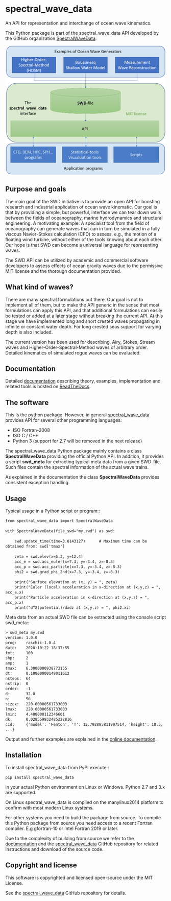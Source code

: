 # spectral_wave_data

An API for representation and interchange of ocean wave kinematics.

This Python package is part of the spectral_wave_data API developed by
the GitHub organization [SpectralWaveData](https://github.com/SpectralWaveData).

![Flow chart showing how SWD can be used](https://raw.githubusercontent.com/SpectralWaveData/spectral_wave_data/master/docs/source/figures/swd_scheme.png)


## Purpose and goals

The main goal of the SWD initiative is to provide an open API for boosting
research and industrial application of ocean wave kinematic.
Our goal is that by providing a simple, but powerful, interface we can tear
down walls between the fields of oceanography, marine hydrodynamics and
structural engineering. A motivating example: A specialist tool from the field
of oceanography can generate waves that can in turn be simulated in a fully
viscous Navier-Stokes calculation (CFD) to assess, e.g., the motion of a
floating wind turbine, without either of the tools knowing about each other.
Our hope is that SWD can become a universal language for representing waves.

The SWD API can be utilized by academic and commercial software developers 
to assess effects of ocean gravity waves due to the permissive MIT license
and the thorough documentation provided.


## What kind of waves?

There are many spectral formulations out there. Our goal is not to 
implement all of them, but to make the API generic in the sense that 
most formulations can apply this API, and that
additional formulations can easily be tested or added at a later stage
without breaking the current API. At this stage we have implemented 
long and short crested waves propagating in infinite or constant water 
depth. For long crested seas support for varying depth is also included.

The current version has been used for describing, Airy, Stokes, 
Stream waves and Higher-Order-Spectral-Method waves of arbitrary order.
Detailed kinematics of simulated rogue waves can be evaluated.


## Documentation

Detailed [documentation](https://spectral-wave-data.readthedocs.io/)
describing theory, examples, implementation and related 
tools is hosted on [ReadTheDocs](https://readthedocs.org/).


## The software

This is the python package. However, in general 
[spectral_wave_data](https://github.com/SpectralWaveData/spectral_wave_data)
provides API for several other programming languages:

- ISO Fortran-2008
- ISO C / C++
- Python 3 (support for 2.7 will be removed in the next release)

The spectral_wave_data Python package mainly contains a class **SpectralWaveData**
providing the official Python API. In addition, it provides a script **swd_meta**
for extracting typical meta data from a given SWD-file. Such files contain
the spectral information of the actual wave trains.

As explained in the documentation the class **SpectralWaveData** provides 
consistent exception handling.


## Usage

Typical usage in a Python script or program::

    from spectral_wave_data import SpectralWaveData
    
    with SpectralWaveData(file_swd="my.swd") as swd:

        swd.update_time(time=3.8143127)      # Maximum time can be obtained from: swd['tmax']
    
        zeta = swd.elev(x=5.3, y=12.4)
        acc_e = swd.acc_euler(x=7.3, y=-3.4, z=-8.3)
        acc_p = swd.acc_particle(x=7.3, y=-3.4, z=-8.3)
        phi2 = swd.grad_phi_2nd(x=7.3, y=-3.4, z=-8.3)
    
        print("Surface elevation at (x, y) = ", zeta)
        print("Euler (local) acceleration in x-direction at (x,y,z) = ", acc_e.x)
        print("Particle acceleration in x-direction at (x,y,z) = ", acc_p.x)
        print("d^2(potential)/dxdz at (x,y,z) = ", phi2.xz)

Meta data from an actual SWD file can be extracted using the console script swd_meta::

    > swd_meta my.swd
    version: 1.0.0
    prog:    raschii-1.0.4
    date:    2020:10:22 18:37:55
    fmt:     100
    shp:     2
    amp:     1
    tmax:    6.3000000938773155
    dt:      0.10000000149011612
    nsteps:  64
    nstrip:  0
    order:   -1
    d:       32.0
    n:       50
    sizex:   220.00000561733003
    lmax:    220.00000561733003
    lmin:    4.400000112346601
    dk:      0.028559932485222816
    cid:     {'model': 'Fenton', 'T': 12.792885811907514, 'height': 18.5, ...}

Output and further examples are explained in the 
[online documentation](https://spectral-wave-data.readthedocs.io/).


## Installation

To install spectral_wave_data from PyPI execute::

    pip install spectral_wave_data
    
in your actual Python environment on Linux or Windows. 
Python 2.7 and 3.x are supported.

On Linux spectral_wave_data is compiled on the manylinux2014 platform to confirm
with most modern Linux systems.

For other systems you need to build the package from source.
To compile this Python package from source you need access to a 
recent Fortran compiler. E.g gfortran-10 or Intel Fortran 2019 or later.

Due to the complexity of building from source we refer to the 
[documentation](https://spectral-wave-data.readthedocs.io/) and
the [spectral_wave_data](https://github.com/SpectralWaveData/spectral_wave_data)
GitHub repository for related instructions and download of the source code.


## Copyright and license

This software is copyrighted and licensed open-source under the MIT License.

See the [spectral_wave_data](https://github.com/SpectralWaveData/spectral_wave_data)
GitHub repository for details.
